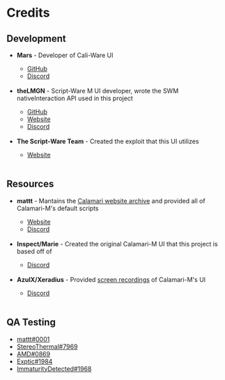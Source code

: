 <h1>Credits</h1>
<h2>Development</h2>
<ul>
  <li><strong>Mars</strong> - Developer of Cali-Ware UI</li>
  <ul>
    <li><a href="https://github.com/Mars7383">GitHub</a></li>
    <li><a href="https://discord.com/users/704056867294412881">Discord</a></li>
  </ul>
  <br>
  <li><strong>theLMGN</strong> - Script-Ware M UI developer, wrote the SWM nativeInteraction API used in this project</li>
  <ul>
    <li><a href="https://github.com/theLMGN">GitHub</a></li>
    <li><a href="https://thelmgn.com">Website</a></li>
    <li><a href="https://discord.com/users/158311402677731328">Discord</a></li>
  </ul>
  <br>
  <li><strong>The Script-Ware Team</strong> - Created the exploit that this UI utilizes</li>
  <ul>
    <li><a href="https://script-ware.com">Website</a></li>
  </ul>
  <br>
</ul>
<h2>Resources</h2>
<ul>
  <li><strong>mattt</strong> - Mantains the <a href="https://mattt.lol/calamari">Calamari website archive</a> and provided all of Calamari-M's default scripts</li>
  <ul>
    <li><a href="https://mattt.lol">Website</a></li>
    <li><a href="https://discord.com/users/572830503158284308">Discord</a></li>
  </ul>
  <br>
  <li><strong>Inspect/Marie</strong> - Created the original Calamari-M UI that this project is based off of</li>
  <ul>
    <li><a href="https://discord.com/users/557694097507352587">Discord</a></li>
  </ul>
  <br>
  <li><strong>AzulX/Xeradius</strong> - Provided <a href="https://www.youtube.com/channel/UCGN8ogUvAXFolvYqVETT0ZQ/videos">screen recordings</a> of Calamari-M's UI</li>
  <ul>
    <li><a href="https://discord.com/users/877148164350681128">Discord</a></li>
    <br>
  </ul>
</ul>  
  <h2>QA Testing</h2>
  <ul>
    <li><a href="https://discord.com/users/572830503158284308">mattt#0001</a></li>
    <li><a href="https://discord.com/users/556636433637703725">StereoThermal#7969</a></li>
    <li><a href="https://discord.com/users/716124330718658633">AMD#0869</a></li>
    <li><a href="https://discord.com/users/745140321091846196">Exptic#1984</a></li>
    <li><a href="https://discord.com/users/721544459086594049">ImmaturityDetected#1968</a></li>
    <br>
  </ul>

